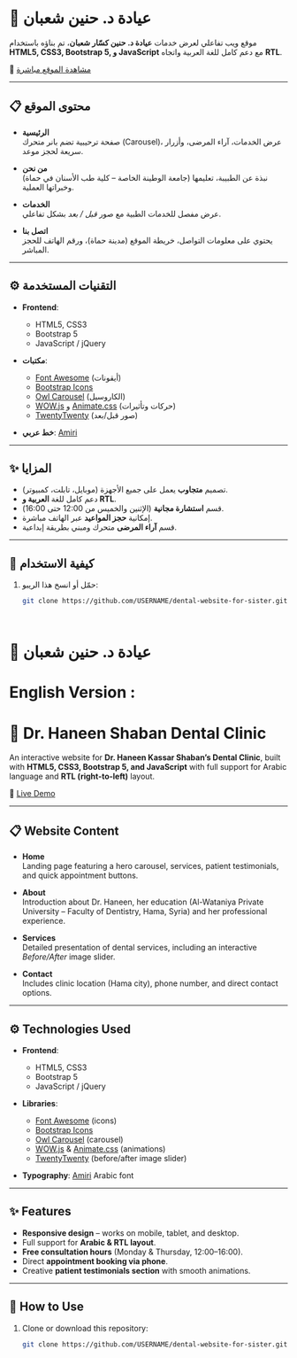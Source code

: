 # 🦷 عيادة د. حنين شعبان

موقع ويب تفاعلي لعرض خدمات **عيادة د. حنين كسّار شعبان**، تم بناؤه باستخدام **HTML5, CSS3, Bootstrap 5, و JavaScript** مع دعم كامل للغة العربية واتجاه **RTL**.

🔗 [مشاهدة الموقع مباشرة](https://mahmoud-shaban-git.github.io/dental-website-for-sister/)

---

## 📋 محتوى الموقع

- **الرئيسية**  
  صفحة ترحيبية تضم بانر متحرك (Carousel)، عرض الخدمات، آراء المرضى، وأزرار سريعة لحجز موعد.

- **من نحن**  
  نبذة عن الطبيبة، تعليمها (جامعة الوطينة الخاصة – كلية طب الأسنان في حماة) وخبراتها العملية.

- **الخدمات**  
  عرض مفصل للخدمات الطبية مع صور *قبل / بعد* بشكل تفاعلي.

- **اتصل بنا**  
  يحتوي على معلومات التواصل، خريطة الموقع (مدينة حماة)، ورقم الهاتف للحجز المباشر.

---

## ⚙️ التقنيات المستخدمة

- **Frontend**:  
  - HTML5, CSS3  
  - Bootstrap 5  
  - JavaScript / jQuery  

- **مكتبات**:  
  - [Font Awesome](https://fontawesome.com/) (أيقونات)  
  - [Bootstrap Icons](https://icons.getbootstrap.com/)  
  - [Owl Carousel](https://owlcarousel2.github.io/OwlCarousel2/) (الكاروسيل)  
  - [WOW.js](https://wowjs.uk/) و [Animate.css](https://animate.style/) (حركات وتأثيرات)  
  - [TwentyTwenty](https://zurb.com/playground/twentytwenty) (صور قبل/بعد)  

- **خط عربي**: [Amiri](https://fonts.google.com/specimen/Amiri)

---

## ✨ المزايا

- تصميم **متجاوب** يعمل على جميع الأجهزة (موبايل، تابلت، كمبيوتر).  
- دعم كامل للغة **العربية و RTL**.  
- قسم **استشارة مجانية** (الإثنين والخميس من 12:00 حتى 16:00).  
- إمكانية **حجز المواعيد** عبر الهاتف مباشرة.  
- قسم **آراء المرضى** متحرك ومبني بطريقة إبداعية.  

---

## 🚀 كيفية الاستخدام

1. حمّل أو انسخ هذا الريبو:
   ```bash
   git clone https://github.com/USERNAME/dental-website-for-sister.git




# 🦷 عيادة د. حنين شعبان
  
   #  English Version :  
  #   🦷 Dr. Haneen Shaban Dental Clinic

An interactive website for **Dr. Haneen Kassar Shaban’s Dental Clinic**, built with **HTML5, CSS3, Bootstrap 5, and JavaScript** with full support for Arabic language and **RTL (right-to-left)** layout.

🔗 [Live Demo](https://mahmoud-shaban-git.github.io/dental-website-for-sister/)

---

## 📋 Website Content

- **Home**  
  Landing page featuring a hero carousel, services, patient testimonials, and quick appointment buttons.

- **About**  
  Introduction about Dr. Haneen, her education (Al-Wataniya Private University – Faculty of Dentistry, Hama, Syria) and her professional experience.

- **Services**  
  Detailed presentation of dental services, including an interactive *Before/After* image slider.

- **Contact**  
  Includes clinic location (Hama city), phone number, and direct contact options.

---

## ⚙️ Technologies Used

- **Frontend**:  
  - HTML5, CSS3  
  - Bootstrap 5  
  - JavaScript / jQuery  

- **Libraries**:  
  - [Font Awesome](https://fontawesome.com/) (icons)  
  - [Bootstrap Icons](https://icons.getbootstrap.com/)  
  - [Owl Carousel](https://owlcarousel2.github.io/OwlCarousel2/) (carousel)  
  - [WOW.js](https://wowjs.uk/) & [Animate.css](https://animate.style/) (animations)  
  - [TwentyTwenty](https://zurb.com/playground/twentytwenty) (before/after image slider)  

- **Typography**: [Amiri](https://fonts.google.com/specimen/Amiri) Arabic font

---

## ✨ Features

- **Responsive design** – works on mobile, tablet, and desktop.  
- Full support for **Arabic & RTL layout**.  
- **Free consultation hours** (Monday & Thursday, 12:00–16:00).  
- Direct **appointment booking via phone**.  
- Creative **patient testimonials section** with smooth animations.  

---

## 🚀 How to Use

1. Clone or download this repository:
   ```bash
   git clone https://github.com/USERNAME/dental-website-for-sister.git

